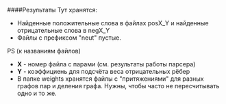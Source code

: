 ####Результаты
Тут хранятся:
* Найденные положительные слова в файлах posX_Y и найденные отрицательные слова в negX_Y
* Файлы с префиксом "neut" пустые.

PS (к названиям файлов)
* **X**  - номер файла с парами (см. результаты работы парсера)
* **Y** - коэффициень для подсчёта веса отрицательных рёбер
* В папке weights хранятся файлы с "притяжениями" для разных графов пар и деления графа. Нужны, чтобы часто не пересчитывать одно и то же.